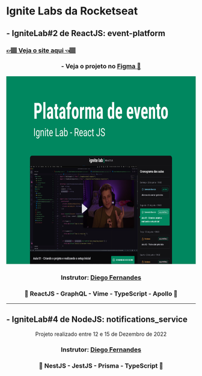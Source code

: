 <h1>Ignite Labs da Rocketseat</h1>
<h2>- IgniteLab#2 de ReactJS: event-platform</h2>
<h3><a href="https://ignite-lab2-reactjs-carlosv.vercel.app/">👉🏽 Veja o site aqui 👈🏽</a></h3>
<div align='center'>
    <h3>- Veja o projeto no <a href='https://www.figma.com/community/file/1120711251998877938'>Figma 🔖</a> </h3>
    <img height='500' src="https://github.com/carlos09v/ignite_labs/blob/main/2_ReactJS/event-platform/src/assets/Capa.png?raw=true" alt="IgniteLab2.0-ReactJS-Capa">
    <h3>Instrutor: <a href='https://github.com/diego3g'>Diego Fernandes</a></h3>
    <h3>💜 ReactJS - GraphQL - Vime - TypeScript - Apollo 💜</h3>
</div>
<hr>
<h2>- IgniteLab#4 de NodeJS: notifications_service</h2>
<div align='center'>
    <p>Projeto realizado entre 12 e 15 de Dezembro de 2022</p>
    <h3>Instrutor: <a href='https://github.com/diego3g'>Diego Fernandes</a></h3>
    <h3>💜 NestJS - JestJS - Prisma - TypeScript 💜</h3>
</div>